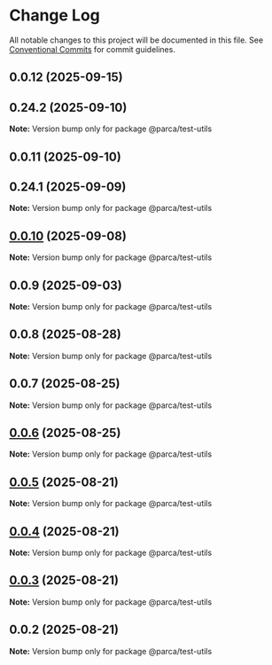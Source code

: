 # Change Log

All notable changes to this project will be documented in this file.
See [Conventional Commits](https://conventionalcommits.org) for commit guidelines.

## 0.0.12 (2025-09-15)

## 0.24.2 (2025-09-10)

**Note:** Version bump only for package @parca/test-utils

## 0.0.11 (2025-09-10)

## 0.24.1 (2025-09-09)

**Note:** Version bump only for package @parca/test-utils

## [0.0.10](https://github.com/parca-dev/parca/compare/@parca/test-utils@0.0.9...@parca/test-utils@0.0.10) (2025-09-08)

**Note:** Version bump only for package @parca/test-utils

## 0.0.9 (2025-09-03)

**Note:** Version bump only for package @parca/test-utils

## 0.0.8 (2025-08-28)

**Note:** Version bump only for package @parca/test-utils

## 0.0.7 (2025-08-25)

**Note:** Version bump only for package @parca/test-utils

## [0.0.6](https://github.com/parca-dev/parca/compare/@parca/test-utils@0.0.5...@parca/test-utils@0.0.6) (2025-08-25)

**Note:** Version bump only for package @parca/test-utils

## [0.0.5](https://github.com/parca-dev/parca/compare/@parca/test-utils@0.0.4...@parca/test-utils@0.0.5) (2025-08-21)

**Note:** Version bump only for package @parca/test-utils

## [0.0.4](https://github.com/parca-dev/parca/compare/@parca/test-utils@0.0.3...@parca/test-utils@0.0.4) (2025-08-21)

**Note:** Version bump only for package @parca/test-utils

## [0.0.3](https://github.com/parca-dev/parca/compare/@parca/test-utils@0.0.2...@parca/test-utils@0.0.3) (2025-08-21)

**Note:** Version bump only for package @parca/test-utils

## 0.0.2 (2025-08-21)

**Note:** Version bump only for package @parca/test-utils
